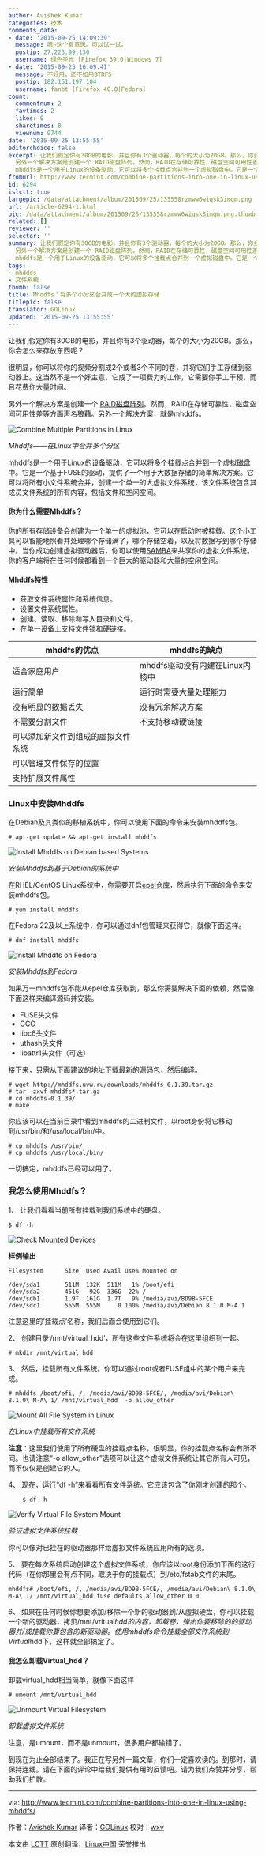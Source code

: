 ```yaml
---
author: Avishek Kumar
categories: 技术
comments_data:
- date: '2015-09-25 14:09:39'
  message: 嗯~这个有意思。可以试一试。
  postip: 27.223.99.130
  username: 绿色圣光 [Firefox 39.0|Windows 7]
- date: '2015-09-25 16:09:41'
  message: 不好用，还不如用BTRFS
  postip: 182.151.197.104
  username: fanbt [Firefox 40.0|Fedora]
count:
  commentnum: 2
  favtimes: 2
  likes: 0
  sharetimes: 0
  viewnum: 9744
date: '2015-09-25 13:55:55'
editorchoice: false
excerpt: 让我们假定你有30GB的电影，并且你有3个驱动器，每个的大小为20GB。那么，你会怎么来存放东西呢？ 很明显，你可以将你的视频分割成2个或者3个不同的卷，并将它们手工存储到驱动器上。这当然不是一个好主意，它成了一项费力的工作，它需要你手工干预，而且花费你大量时间。
  另外一个解决方案是创建一个 RAID磁盘阵列。然而，RAID在存储可靠性，磁盘空间可用性差等方面声名狼藉。另外一个解决方案，就是mhddfs。  Mhddfs在Linux中合并多个分区
  mhddfs是一个用于Linux的设备驱动，它可以将多个挂载点合并到一个虚拟磁盘中。它是一个基于FUSE
fromurl: http://www.tecmint.com/combine-partitions-into-one-in-linux-using-mhddfs
id: 6294
islctt: true
largepic: /data/attachment/album/201509/25/135558rzmww6wiqsk3imqm.png
url: /article-6294-1.html
pic: /data/attachment/album/201509/25/135558rzmww6wiqsk3imqm.png.thumb.jpg
related: []
reviewer: ''
selector: ''
summary: 让我们假定你有30GB的电影，并且你有3个驱动器，每个的大小为20GB。那么，你会怎么来存放东西呢？ 很明显，你可以将你的视频分割成2个或者3个不同的卷，并将它们手工存储到驱动器上。这当然不是一个好主意，它成了一项费力的工作，它需要你手工干预，而且花费你大量时间。
  另外一个解决方案是创建一个 RAID磁盘阵列。然而，RAID在存储可靠性，磁盘空间可用性差等方面声名狼藉。另外一个解决方案，就是mhddfs。  Mhddfs在Linux中合并多个分区
  mhddfs是一个用于Linux的设备驱动，它可以将多个挂载点合并到一个虚拟磁盘中。它是一个基于FUSE
tags:
- mhddds
- 文件系统
thumb: false
title: Mhddfs：将多个小分区合并成一个大的虚拟存储
titlepic: false
translator: GOLinux
updated: '2015-09-25 13:55:55'
---
```


让我们假定你有30GB的电影，并且你有3个驱动器，每个的大小为20GB。那么，你会怎么来存放东西呢？


很明显，你可以将你的视频分割成2个或者3个不同的卷，并将它们手工存储到驱动器上。这当然不是一个好主意，它成了一项费力的工作，它需要你手工干预，而且花费你大量时间。


另外一个解决方案是创建一个 [RAID磁盘阵列](http://www.tecmint.com/understanding-raid-setup-in-linux/)。然而，RAID在存储可靠性，磁盘空间可用性差等方面声名狼藉。另外一个解决方案，就是mhddfs。


![Combine Multiple Partitions in Linux](/data/attachment/album/201509/25/135558rzmww6wiqsk3imqm.png)


*Mhddfs——在Linux中合并多个分区*


mhddfs是一个用于Linux的设备驱动，它可以将多个挂载点合并到一个虚拟磁盘中。它是一个基于FUSE的驱动，提供了一个用于大数据存储的简单解决方案。它可以将所有小文件系统合并，创建一个单一的大虚拟文件系统，该文件系统包含其成员文件系统的所有内容，包括文件和空闲空间。


#### 你为什么需要Mhddfs？


你的所有存储设备会创建为一个单一的虚拟池，它可以在启动时被挂载。这个小工具可以智能地照看并处理哪个存储满了，哪个存储空着，以及将数据写到哪个存储中。当你成功创建虚拟驱动器后，你可以使用[SAMBA](http://www.tecmint.com/mount-filesystem-in-linux/)来共享你的虚拟文件系统。你的客户端将在任何时候都看到一个巨大的驱动器和大量的空闲空间。


#### Mhddfs特性


* 获取文件系统属性和系统信息。
* 设置文件系统属性。
* 创建、读取、移除和写入目录和文件。
* 在单一设备上支持文件锁和硬链接。




| mhddfs的优点 | mhddfs的缺点 |
| --- | --- |
| 适合家庭用户 | mhddfs驱动没有内建在Linux内核中 |
| 运行简单 | 运行时需要大量处理能力 |
| 没有明显的数据丢失 | 没有冗余解决方案 |
| 不需要分割文件 | 不支持移动硬链接 |
| 可以添加新文件到组成的虚拟文件系统 |  |
| 可以管理文件保存的位置 |  |
| 支持扩展文件属性 |  |


### Linux中安装Mhddfs


在Debian及其类似的移植系统中，你可以使用下面的命令来安装mhddfs包。



```
# apt-get update && apt-get install mhddfs

```

![Install Mhddfs on Debian based Systems](/data/attachment/album/201509/25/135559sesffzf5y5ff6618.png)


*安装Mhddfs到基于Debian的系统中*


在RHEL/CentOS Linux系统中，你需要开启[epel仓库](/article-2324-1.html)，然后执行下面的命令来安装mhddfs包。



```
# yum install mhddfs

```

在Fedora 22及以上系统中，你可以通过dnf包管理来获得它，就像下面这样。



```
# dnf install mhddfs

```

![Install Mhddfs on Fedora](/data/attachment/album/201509/25/135600dpzls8aks194snzt.png)


*安装Mhddfs到Fedora*


如果万一mhddfs包不能从epel仓库获取到，那么你需要解决下面的依赖，然后像下面这样来编译源码并安装。


* FUSE头文件
* GCC
* libc6头文件
* uthash头文件
* libattr1头文件（可选）


接下来，只需从下面建议的地址下载最新的源码包，然后编译。



```
# wget http://mhddfs.uvw.ru/downloads/mhddfs_0.1.39.tar.gz
# tar -zxvf mhddfs*.tar.gz
# cd mhddfs-0.1.39/
# make

```

你应该可以在当前目录中看到mhddfs的二进制文件，以root身份将它移动到/usr/bin/和/usr/local/bin/中。



```
# cp mhddfs /usr/bin/ 
# cp mhddfs /usr/local/bin/

```

一切搞定，mhddfs已经可以用了。


### 我怎么使用Mhddfs？


1、 让我们看看当前所有挂载到我们系统中的硬盘。



```
$ df -h

```

![Check Mounted Devices](/data/attachment/album/201509/25/135601beoezeehuaeuhuoc.gif)


**样例输出**



```
Filesystem      Size  Used Avail Use% Mounted on

/dev/sda1       511M  132K  511M   1% /boot/efi
/dev/sda2       451G   92G  336G  22% /
/dev/sdb1       1.9T  161G  1.7T   9% /media/avi/BD9B-5FCE
/dev/sdc1       555M  555M     0 100% /media/avi/Debian 8.1.0 M-A 1

```

注意这里的‘挂载点’名称，我们后面会使用到它们。


2、 创建目录‘/mnt/virtual\_hdd’，所有这些文件系统将会在这里组织到一起。



```
# mkdir /mnt/virtual_hdd

```

3、 然后，挂载所有文件系统。你可以通过root或者FUSE组中的某个用户来完成。



```
# mhddfs /boot/efi, /, /media/avi/BD9B-5FCE/, /media/avi/Debian\ 8.1.0\ M-A\ 1/ /mnt/virtual_hdd  -o allow_other

```

![Mount All File System in Linux](/data/attachment/album/201509/25/135601qzsw0gfogd01hdoy.png)


*在Linux中挂载所有文件系统*


**注意**：这里我们使用了所有硬盘的挂载点名称，很明显，你的挂载点名称会有所不同。也请注意“-o allow\_other”选项可以让这个虚拟文件系统让其它所有人可见，而不仅仅是创建它的人。


4、 现在，运行“df -h”来看看所有文件系统。它应该包含了你刚才创建的那个。



```
    $ df -h

```

![Verify Virtual File System Mount](/data/attachment/album/201509/25/135602wfiwqsup02rqzpft.png)


*验证虚拟文件系统挂载*


你可以像对已挂在的驱动器那样给虚拟文件系统应用所有的选项。


5、 要在每次系统启动创建这个虚拟文件系统，你应该以root身份添加下面的这行代码（在你那里会有点不同，取决于你的挂载点）到/etc/fstab文件的末尾。



```
mhddfs# /boot/efi, /, /media/avi/BD9B-5FCE/, /media/avi/Debian\ 8.1.0\ M-A\ 1/ /mnt/virtual_hdd fuse defaults,allow_other 0 0

```

6、 如果在任何时候你想要添加/移除一个新的驱动器到/从虚拟硬盘，你可以挂载一个新的驱动器，拷贝/mnt/vritual*hdd的内容，卸载卷，弹出你要移除的的驱动器并/或挂载你要包含的新驱动器。使用mhddfs命令挂载全部文件系统到Virtual*hdd下，这样就全部搞定了。


#### 我怎么卸载Virtual\_hdd？


卸载virtual\_hdd相当简单，就像下面这样



```
# umount /mnt/virtual_hdd

```

![Unmount Virtual Filesystem](/data/attachment/album/201509/25/135603ar2b34rmx33k1153.png)


*卸载虚拟文件系统*


注意，是umount，而不是unmount，很多用户都输错了。


到现在为止全部结束了。我正在写另外一篇文章，你们一定喜欢读的。到那时，请保持连线。请在下面的评论中给我们提供有用的反馈吧。请为我们点赞并分享，帮助我们扩散。




---


via: <http://www.tecmint.com/combine-partitions-into-one-in-linux-using-mhddfs/>


作者：[Avishek Kumar](http://www.tecmint.com/author/avishek/) 译者：[GOLinux](https://github.com/GOLinux) 校对：[wxy](https://github.com/wxy)


本文由 [LCTT](https://github.com/LCTT/TranslateProject) 原创翻译，[Linux中国](https://linux.cn/) 荣誉推出